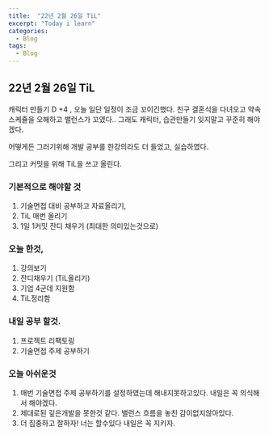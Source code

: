```yaml
---
title:  "22년 2월 26일 TiL"
excerpt: "Today i learn"
categories:
  - Blog
tags:
  - Blog
---
```


## 22년 2월 26일 TiL

캐릭터 만들기 D +4 , 오늘 일단 일정이 조금 꼬이긴했다. 친구 결혼식을 다녀오고 약속 스케쥴을 오해하고 밸런스가 꼬였다.. 그래도 캐릭터, 습관만들기 잊지말고 꾸준히 해야겠다. 

어떻게든 그러기위해 개발 공부를 한강의라도 더 들었고, 실습하였다. 

그리고 커밋을 위해 TiL을 쓰고 올린다. 

### 기본적으로 해야할 것

1. 기술면접 대비 공부하고 자료올리기, 
2. TiL 매번 올리기
3. 1일 1커밋 잔디 채우기 (최대한 의미있는것으로)

### 오늘 한것,

1. 강의보기 
2. 잔디채우기 (TiL올리기)
3. 기업 4군데 지원함
3. TiL정리함

### 내일 공부 할것.

1. 프로젝트 리팩토링 
2. 기술면접 주제 공부하기


### 오늘 아쉬운것

1. 매번 기술면접 주제 공부하기를 설정하였는데 해내지못하고있다. 내일은 꼭 의식해서 해야겠다.
1. 제대로된 깊은개발을 못한것 같다. 밸런스 흐름을 놓친 감이없지않아있다. 
1. 더 집중하고 잘하자! 너는 할수있다 내일은 꼭 지키자. 
